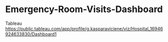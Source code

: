 # Emergency-Room-Visits-Dashboard
Tableau
https://public.tableau.com/app/profile/g.kasparaviciene/viz/Hospital_16946924633830/Dashboard1
